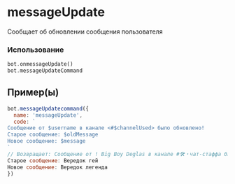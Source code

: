 # messageUpdate
Сообщает об обновлении сообщения пользователя 
### Использование
```php
bot.onmessageUpdate()
bot.messageUpdateCommand
```
## Пример(ы)

```javascript
bot.messageUpdatecommand({
  name: 'messageUpdate',
  code: `
Сообщение от $username в канале <#$channelUsed> было обновлено!
Старое сообщение: $oldMessage
Новое сообщение: $message
`
// Возвращает: Сообщение от ! Big Boy Deglas в канале #🛠・чат-стаффа было обновлено!
Старое сообщение: Вередок гей
Новое сообщение: Вередок легенда 
})
```

